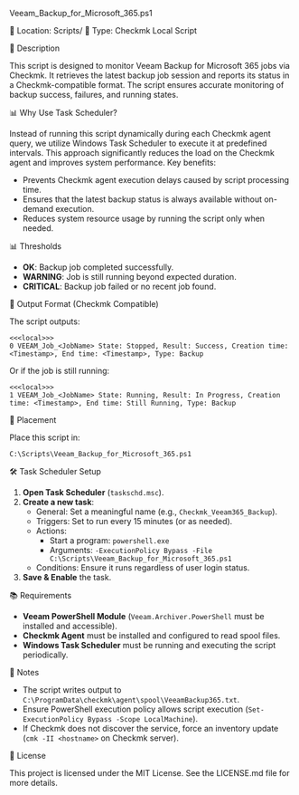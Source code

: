 Veeam_Backup_for_Microsoft_365.ps1

📂 Location: Scripts/
📎 Type: Checkmk Local Script

📝 Description

This script is designed to monitor Veeam Backup for Microsoft 365 jobs via Checkmk. It retrieves the latest backup job session and reports its status in a Checkmk-compatible format. The script ensures accurate monitoring of backup success, failures, and running states.

📊 Why Use Task Scheduler?

Instead of running this script dynamically during each Checkmk agent query, we utilize Windows Task Scheduler to execute it at predefined intervals. This approach significantly reduces the load on the Checkmk agent and improves system performance. Key benefits:

- Prevents Checkmk agent execution delays caused by script processing time.
- Ensures that the latest backup status is always available without on-demand execution.
- Reduces system resource usage by running the script only when needed.

📊 Thresholds

- **OK**: Backup job completed successfully.
- **WARNING**: Job is still running beyond expected duration.
- **CRITICAL**: Backup job failed or no recent job found.

🔢 Output Format (Checkmk Compatible)

The script outputs:

```
<<<local>>>
0 VEEAM_Job_<JobName> State: Stopped, Result: Success, Creation time: <Timestamp>, End time: <Timestamp>, Type: Backup
```

Or if the job is still running:

```
<<<local>>>
1 VEEAM_Job_<JobName> State: Running, Result: In Progress, Creation time: <Timestamp>, End time: Still Running, Type: Backup
```

📁 Placement

Place this script in:

```
C:\Scripts\Veeam_Backup_for_Microsoft_365.ps1
```

🛠️ Task Scheduler Setup

1. **Open Task Scheduler** (`taskschd.msc`).
2. **Create a new task**:
   - General: Set a meaningful name (e.g., `Checkmk_Veeam365_Backup`).
   - Triggers: Set to run every 15 minutes (or as needed).
   - Actions:
     - Start a program: `powershell.exe`
     - Arguments: `-ExecutionPolicy Bypass -File C:\Scripts\Veeam_Backup_for_Microsoft_365.ps1`
   - Conditions: Ensure it runs regardless of user login status.
3. **Save & Enable** the task.

📚 Requirements

- **Veeam PowerShell Module** (`Veeam.Archiver.PowerShell` must be installed and accessible).
- **Checkmk Agent** must be installed and configured to read spool files.
- **Windows Task Scheduler** must be running and executing the script periodically.

📎 Notes

- The script writes output to `C:\ProgramData\checkmk\agent\spool\VeeamBackup365.txt`.
- Ensure PowerShell execution policy allows script execution (`Set-ExecutionPolicy Bypass -Scope LocalMachine`).
- If Checkmk does not discover the service, force an inventory update (`cmk -II <hostname>` on Checkmk server).

💼 License

This project is licensed under the MIT License. See the LICENSE.md file for more details.

